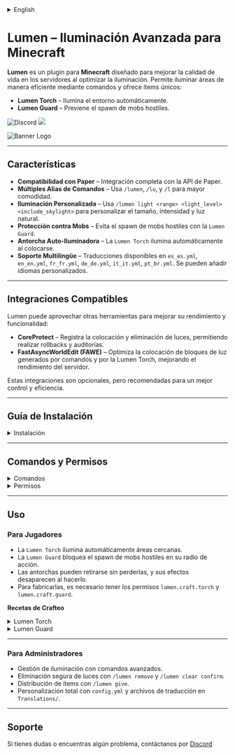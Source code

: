 <details><summary>English</summary>

# Lumen – Advanced Lighting for Minecraft

**Lumen** is a **Minecraft** plugin designed to enhance server quality of life by optimizing lighting. It allows efficient area illumination using commands and offers unique items:

- **Lumen Torch** – Automatically lights up the surroundings.
- **Lumen Guard** – Prevents hostile mobs from spawning.

![Discord](https://img.shields.io/discord/1079917552588816484?label=Discord&logo=discord&logoColor=white&color=31FFA3&style=for-the-badge) ![](https://img.shields.io/badge/Made%20with-%E2%9D%A4%EF%B8%8F%20by%20stargaze-31FFA3?style=for-the-badge)

![Banner Logo](https://cdn.modrinth.com/data/5WB5vvtt/images/ed1c78a69e6aba737ccc687acc242140fcce6299.png)

---

## Features

- **Paper Compatibility** – Full integration with the Paper API.
- **Multiple command aliases** – Use `/lumen`, `/lu`, and `/l` for convenience.
- **Customizable Lighting** – Use `/lumen light <range> <light_level> <include_skylight>` to adjust size, intensity, and natural light inclusion.
- **Mob Protection** – Prevents hostile mob spawning with the `Lumen Guard`.
- **Auto-Lighting Torch** – The `Lumen Torch` automatically lights up when placed.
- **Multilingual Support** – Available translations: `es_es.yml`, `en_en.yml`, `fr_fr.yml`, `de_de.yml`, `it_it.yml`, `pt_br.yml`. Custom languages can be added.

---

## Compatible Integrations

Lumen can leverage other tools to enhance performance and functionality:

- **CoreProtect** – Logs light placements and removals, allowing rollbacks and audits.
- **FastAsyncWorldEdit (FAWE)** – Optimizes light block placement through commands and the Lumen Torch, improving server performance.

These integrations are optional but recommended for better control and efficiency.

---

## Installation Guide

<details><summary>Installation</summary>
    
## **Prerequisites**  
Before installing Lumen, make sure your server meets the following requirements:

- **Minecraft Server:** PaperMC **1.21 or higher** (recommended **1.21.4**, the latest stable version).  
- **Java:** Version **21 or higher**.  
- **Write permissions:** The server must have permission to write in its plugins directory.  
- **Internet connection:** Required to verify the license via the Polymart API.  
- **Optional Dependencies:**  
  - **CoreProtect (Optional):** Enables tracking and rollback of placed or removed lights. Integration can be verified in the console upon server startup.  
  - **FastAsyncWorldEdit (Optional):** Optimizes performance for placing and removing large amounts of lights.  

---

## **Step 1: Download the Plugin**  
Download the latest version of Lumen from [Polymart](https://polymart.org/resource/lumen-ultimate-lightning.7155) and ensure you obtain a valid `.jar` file.  

---

## **Step 2: Installation**  
1. **Upload the file** `Lumen.jar` to the `plugins/` folder of your PaperMC server.  
2. **Restart the server** to automatically generate the configuration files.  
3. **Verify installation** by checking the console. If the installation was successful, you will see a message indicating that the plugin has been loaded correctly.  

---

## **Step 3: Initial Configuration**  
1. **Navigate to the configuration folder:** `plugins/Lumen/`  
2. **Edit `config.yml`** to adjust performance settings, such as:  
   - `command_lights_per_tick`: Number of lights added per tick when using commands.  
   - `torch_lights_per_tick`: Number of lights added per tick when using torches.  
   - `torch_tick_interval`: Interval between torch ticks.  
   - `mob_torch_radius`: Protection radius of the anti-mob torch.  
3. **If using CoreProtect,** check the server console on startup. If integration is successful, you will see a message indicating that CoreProtect has been detected and is active in Lumen.  
4. **If using FastAsyncWorldEdit,** ensure it is installed and properly configured to optimize the placement and removal of lights.  

---

## **Step 4: License Verification**  
Lumen requires an internet connection to verify the purchase via the Polymart API. **If your server does not have internet access, the plugin will not work.**  
To avoid issues:  
- Ensure the server can make outgoing HTTP requests.  
- Do not block connections to `api.polymart.org` in your firewall.  

---

## **Step 5: Troubleshooting**  
- **The plugin does not load:** It is recommended to use **PaperMC 1.21.4**, the latest stable version. Also, ensure you are using Java 21 or higher.  
- **License verification failed:** Confirm that the server has internet access and check the console for error messages.  
- **CoreProtect errors:** Check the console when starting the server. If integration does not activate, ensure CoreProtect is correctly installed.  
- **Low performance when placing lights:** Adjust values in `config.yml` and/or install **FastAsyncWorldEdit** to optimize large-scale block processing.  
- Only newly placed `Lumen Torch` and `Lumen Guard` will have effects of changes in config.yml. Previously placed torches will not be affected unless removed and placed again.

---

## **Support & Contact**  
If you encounter issues or have questions, contact support on **[Discord](https://erosmari.com/discord)** or refer to the official plugin documentation.

</details>

---

## Commands & Permissions

<details>
<summary>Commands</summary>

Lumen also provides a variety of aliases for each command `/lumen`, `/lu`, and `/l`.

- `/lumen light <range> <light_level> <include_skylight>` – Places lights dynamically.
- `/lumen undo` – Undoes previous light placements.
- `/lumen redo` – Redoes removed lights.
- `/lumen remove area <range>` – Removes lights in a specified area.
- `/lumen clear confirm` – Clears all registered lights.
- `/lumen give <player/all> <torch_type> <quantity>` – Gives torches to players.
- `/lumen reload` – Reloads configuration and translations.
- `/lumen lang <language>` – Changes the plugin language.

</details>

<details>
<summary>Permissions</summary>

- `lumen.light` – Permission to use `/lumen light`.
- `lumen.cancel` – Permission to cancel active tasks.
- `lumen.undo` – Permission to undo placements.
- `lumen.redo` – Permission to redo removed lights.
- `lumen.remove` – Permission to remove lights.
- `lumen.clear` – Permission to clear all lights.
- `lumen.give` – Permission to give `Lumen Torch` and `Lumen Guard`.
- `lumen.reload` – Permission to reload configuration and translations.
- `lumen.lang` – Permission to change the language.
- `lumen.craft.torch` – Permission to craft the `Lumen Torch`.
- `lumen.craft.guard` – Permission to craft the `Lumen Guard`.

</details>

---

## Usage

### For Players
- The `Lumen Torch` automatically lights up nearby areas.
- The `Lumen Guard` prevents mob spawning within its range.
- Torches can be removed without being lost, and their effects disappear when removed.
- To craft them, you need `lumen.craft.torch` and `lumen.craft.guard` permissions.

**Crafting Recipes**
<details>
<summary>Lumen Torch</summary>

![Lumen Torch Recipe](https://cdn.modrinth.com/data/5WB5vvtt/images/3cf389c35844ac90b2f07e8f7194913937712305.png)

</details>
<details>
<summary>Lumen Guard</summary>

![Lumen Guard Recipe](https://cdn.modrinth.com/data/5WB5vvtt/images/64419e0fbf155c4c1aad408f77c3083b2764da6a.png)

</details>

---

### For Administrators
- Advanced light management using commands.
- Safe light removal with `/lumen remove` and `/lumen clear confirm`.
- Item distribution using `/lumen give`.
- Full customization through `config.yml` and translation files in `Translations/`.

---

## Support

If you have any questions or encounter issues, feel free to contact us on [Discord](https://erosmari.com/discord)

</details>

# Lumen – Iluminación Avanzada para Minecraft

**Lumen** es un plugin para **Minecraft** diseñado para mejorar la calidad de vida en los servidores al optimizar la iluminación. Permite iluminar áreas de manera eficiente mediante comandos y ofrece ítems únicos:

- **Lumen Torch** – Ilumina el entorno automáticamente.
- **Lumen Guard** – Previene el spawn de mobs hostiles.

![Discord](https://img.shields.io/discord/1079917552588816484?label=Discord&logo=discord&logoColor=white&color=31FFA3&style=for-the-badge) ![](https://img.shields.io/badge/Made%20with-%E2%9D%A4%EF%B8%8F%20by%20stargaze-31FFA3?style=for-the-badge)

![Banner Logo](https://cdn.modrinth.com/data/5WB5vvtt/images/ed1c78a69e6aba737ccc687acc242140fcce6299.png)

---

## Características

- **Compatibilidad con Paper** – Integración completa con la API de Paper.
- **Múltiples Alias de Comandos** – Usa `/lumen`, `/lu`, y `/l` para mayor comodidad.
- **Iluminación Personalizada** – Usa `/lumen light <range> <light_level> <include_skylight>` para personalizar el tamaño, intensidad y luz natural.
- **Protección contra Mobs** – Evita el spawn de mobs hostiles con la `Lumen Guard`.
- **Antorcha Auto-Iluminadora** – La `Lumen Torch` ilumina automáticamente al colocarse.
- **Soporte Multilingüe** – Traducciones disponibles en `es_es.yml`, `en_en.yml`, `fr_fr.yml`, `de_de.yml`, `it_it.yml`, `pt_br.yml`. Se pueden añadir idiomas personalizados.

---

## Integraciones Compatibles

Lumen puede aprovechar otras herramientas para mejorar su rendimiento y funcionalidad:

- **CoreProtect** – Registra la colocación y eliminación de luces, permitiendo realizar rollbacks y auditorías.
- **FastAsyncWorldEdit (FAWE)** – Optimiza la colocación de bloques de luz generados por comandos y por la Lumen Torch, mejorando el rendimiento del servidor.

Estas integraciones son opcionales, pero recomendadas para un mejor control y eficiencia.

---

## Guía de Instalación

<details><summary>Instalación</summary>

## **Requisitos Previos**  
Antes de instalar Lumen, asegúrate de que tu servidor cumple con los siguientes requisitos:

- **Servidor Minecraft:** PaperMC **1.21 o superior** (recomendado **1.21.4**, la última versión estable).  
- **Java:** Versión **21 o superior**.  
- **Permisos de escritura:** El servidor debe tener permisos para escribir en su directorio de plugins.  
- **Conexión a Internet:** Obligatoria para verificar la licencia a través de la API de Polymart.  
- **Dependencias Opcionales:**  
  - **CoreProtect (Opcional):** Permite rastrear y restaurar luces colocadas o eliminadas. La integración puede verificarse en la consola al iniciar el servidor.  
  - **FastAsyncWorldEdit (Opcional):** Optimiza el rendimiento en la colocación y eliminación de grandes cantidades de luces.  

---

## **Paso 1: Descargar el Plugin**  
Descarga la última versión de Lumen desde [Polymart](https://polymart.org/resource/lumen-ultimate-lightning.7155) y asegúrate de obtener un archivo `.jar` válido.  

---

## **Paso 2: Instalación**  
1. **Sube el archivo** `Lumen.jar` a la carpeta `plugins/` de tu servidor PaperMC.  
2. **Reinicia el servidor** para generar automáticamente los archivos de configuración.  
3. **Verifica la instalación** revisando la consola. Si la instalación fue exitosa, verás un mensaje indicando que el plugin se ha cargado correctamente.  

---

## **Paso 3: Configuración Inicial**  
1. **Accede a la carpeta de configuración:** `plugins/Lumen/`  
2. **Edita `config.yml`** para ajustar los parámetros de rendimiento, como:  
   - `command_lights_per_tick`: Cantidad de luces añadidas por tick al usar comandos.  
   - `torch_lights_per_tick`: Cantidad de luces añadidas por tick al usar antorchas.  
   - `torch_tick_interval`: Intervalo entre ticks de las antorchas.  
   - `mob_torch_radius`: Radio de protección de la antorcha anti-mobs.  
3. **Si usas CoreProtect,** revisa la consola del servidor al iniciar. Si la integración es exitosa, verás un mensaje indicando que CoreProtect ha sido detectado y está activo en Lumen.  
4. **Si usas FastAsyncWorldEdit,** asegúrate de que está instalado y configurado correctamente para optimizar la colocación y eliminación de luces.  

---

## **Paso 4: Verificación de Licencia**  
Lumen requiere una conexión a Internet para verificar la compra a través de la API de Polymart. **Si tu servidor no tiene acceso a Internet, el plugin no funcionará.**  
Para evitar problemas:  
- Asegúrate de que el servidor puede realizar peticiones HTTP salientes.  
- No bloquees conexiones a `api.polymart.org` en tu firewall.  

---

## **Paso 5: Solución de Problemas**  
- **El plugin no se carga:** Se recomienda usar **PaperMC 1.21.4**, la última versión estable. Asegúrate también de estar utilizando Java 21 o superior.  
- **No se puede verificar la licencia:** Confirma que el servidor tiene acceso a Internet y revisa la consola para mensajes de error.  
- **Errores con CoreProtect:** Revisa la consola al iniciar el servidor. Si la integración no se activa, asegúrate de que CoreProtect está correctamente instalado.  
- **Bajo rendimiento al colocar luces:** Ajusta los valores en `config.yml` y/o instala **FastAsyncWorldEdit** para optimizar el procesamiento de grandes cantidades de bloques.  
- Solo las **nuevas** `Lumen Torch` y `Lumen Guard` colocadas tendrán efecto con los cambios realizados en `config.yml`. Las antorchas previamente colocadas no se verán afectadas a menos que se eliminen y se vuelvan a colocar.  

---

## **Soporte y Contacto**  
Si tienes problemas o dudas, contacta con el soporte en **[Discord](https://erosmari.com/discord)** o consulta la documentación oficial del plugin.

</details>

---

## Comandos y Permisos

<details>
<summary>Comandos</summary>

Luemen también ofrece una variedad de alias para cada comando `/lumen`, `/lu`, y `/l`.

- `/lumen light <range> <light_level> <include_skylight>` – Coloca luces dinámicamente.
- `/lumen undo` – Deshace colocaciones previas de luz.
- `/lumen redo` – Rehace luces eliminadas.
- `/lumen remove area <range>` – Elimina luces en un área específica.
- `/lumen clear confirm` – Elimina todas las luces registradas.
- `/lumen give <player/all> <torch_type> <quantity>` – Da antorchas a jugadores.
- `/lumen reload` – Recarga la configuración y traducciones.
- `/lumen lang <language>` – Cambia el idioma del plugin.

</details>

<details>
<summary>Permisos</summary>

- `lumen.light` – Permiso para usar `/lumen light`.
- `lumen.cancel` – Permiso para cancelar tareas activas.
- `lumen.undo` – Permiso para deshacer colocaciones.
- `lumen.redo` – Permiso para rehacer luces eliminadas.
- `lumen.remove` – Permiso para eliminar luces.
- `lumen.clear` – Permiso para eliminar todas las luces.
- `lumen.give` – Permiso para dar antorchas `Lumen Torch` y `Lumen Guard`.
- `lumen.reload` – Permiso para recargar configuración y traducciones.
- `lumen.lang` – Permiso para cambiar el idioma.
- `lumen.craft.torch` – Permiso para fabricar la `Lumen Torch`.
- `lumen.craft.guard` – Permiso para fabricar la `Lumen Guard`.

</details>

---

## Uso

### Para Jugadores
- La `Lumen Torch` ilumina automáticamente áreas cercanas.
- La `Lumen Guard` bloquea el spawn de mobs hostiles en su radio de acción.
- Las antorchas pueden retirarse sin perderlas, y sus efectos desaparecen al hacerlo.
- Para fabricarlas, es necesario tener los permisos `lumen.craft.torch` y `lumen.craft.guard`.

**Recetas de Crafteo**
<details>
<summary>Lumen Torch</summary>

![Lumen Torch Recipe](https://cdn.modrinth.com/data/5WB5vvtt/images/3cf389c35844ac90b2f07e8f7194913937712305.png)

</details>
<details>
<summary>Lumen Guard</summary>

![Lumen Guard Recipe](https://cdn.modrinth.com/data/5WB5vvtt/images/64419e0fbf155c4c1aad408f77c3083b2764da6a.png)

</details>

---

### Para Administradores
- Gestión de iluminación con comandos avanzados.
- Eliminación segura de luces con `/lumen remove` y `/lumen clear confirm`.
- Distribución de ítems con `/lumen give`.
- Personalización total con `config.yml` y archivos de traducción en `Translations/`.

---

## Soporte

Si tienes dudas o encuentras algún problema, contáctanos por [Discord](https://erosmari.com/discord)
